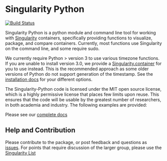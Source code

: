 # Singularity Python

[![Build Status](https://travis-ci.org/singularityware/singularity-python.svg?branch=master)](https://travis-ci.org/singularityware/singularity-python)

Singularity Python is a python module and command line tool for working with <a href="https://singularityware.github.io" target="_blank">Singularity</a> containers, specifically providing functions to visualize, package, and compare containers. Currently, most functions use Singularity on the command line, and some require sudo.

We currently require Python > version 3 to use various timezone functions. If you are unable to install version 3.0, we provide a [Singularity.container](Singularity.container) for you to use instead. This is the recommended approach as some older versions of Python do not support generation of the timestamp. See the [installation docs](https://github.com/singularityware/singularity-python/wiki/Installation) for your different options.

The Singularity-Python code is licensed under the MIT open source license, which is a highly permissive license that places few limits upon reuse. This ensures that the code will be usable by the greatest number of researchers, in both academia and industry. The following examples are provided:

Please see our [complete docs](https://github.com/singularityware/singularity-python/wiki)

## Help and Contribution
Please contribute to the package, or post feedback and questions as <a href="https://github.com/singularityware/singularity-python" target="_blank">issues</a>. For points that require discussion of the larger group, please use the <a href="https://groups.google.com/a/lbl.gov/forum/#!forum/singularity" target="_blank">Singularity List</a>
